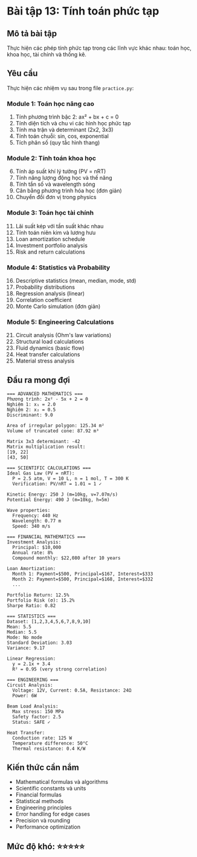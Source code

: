 # Bài tập 13: Tính toán phức tạp

## Mô tả bài tập

Thực hiện các phép tính phức tạp trong các lĩnh vực khác nhau: toán học, khoa học, tài chính và thống kê.

## Yêu cầu

Thực hiện các nhiệm vụ sau trong file `practice.py`:

### Module 1: Toán học nâng cao

1. Tính phương trình bậc 2: ax² + bx + c = 0
2. Tính diện tích và chu vi các hình học phức tạp
3. Tính ma trận và determinant (2x2, 3x3)
4. Tính toán chuỗi: sin, cos, exponential
5. Tích phân số (quy tắc hình thang)

### Module 2: Tính toán khoa học

6. Tính áp suất khí lý tưởng (PV = nRT)
7. Tính năng lượng động học và thế năng
8. Tính tần số và wavelength sóng
9. Cân bằng phương trình hóa học (đơn giản)
10. Chuyển đổi đơn vị trong physics

### Module 3: Toán học tài chính

11. Lãi suất kép với tần suất khác nhau
12. Tính toán niên kim và lương hưu
13. Loan amortization schedule
14. Investment portfolio analysis
15. Risk and return calculations

### Module 4: Statistics và Probability

16. Descriptive statistics (mean, median, mode, std)
17. Probability distributions
18. Regression analysis (linear)
19. Correlation coefficient
20. Monte Carlo simulation (đơn giản)

### Module 5: Engineering Calculations

21. Circuit analysis (Ohm's law variations)
22. Structural load calculations
23. Fluid dynamics (basic flow)
24. Heat transfer calculations
25. Material stress analysis

## Đầu ra mong đợi

```
=== ADVANCED MATHEMATICS ===
Phương trình: 2x² - 5x + 2 = 0
Nghiệm 1: x₁ = 2.0
Nghiệm 2: x₂ = 0.5
Discriminant: 9.0

Area of irregular polygon: 125.34 m²
Volume of truncated cone: 87.92 m³

Matrix 3x3 determinant: -42
Matrix multiplication result:
[19, 22]
[43, 50]

=== SCIENTIFIC CALCULATIONS ===
Ideal Gas Law (PV = nRT):
  P = 2.5 atm, V = 10 L, n = 1 mol, T = 300 K
  Verification: PV/nRT = 1.01 ≈ 1 ✓

Kinetic Energy: 250 J (m=10kg, v=7.07m/s)
Potential Energy: 490 J (m=10kg, h=5m)

Wave properties:
  Frequency: 440 Hz
  Wavelength: 0.77 m
  Speed: 340 m/s

=== FINANCIAL MATHEMATICS ===
Investment Analysis:
  Principal: $10,000
  Annual rate: 8%
  Compound monthly: $22,080 after 10 years

Loan Amortization:
  Month 1: Payment=$500, Principal=$167, Interest=$333
  Month 2: Payment=$500, Principal=$168, Interest=$332
  ...

Portfolio Return: 12.5%
Portfolio Risk (σ): 15.2%
Sharpe Ratio: 0.82

=== STATISTICS ===
Dataset: [1,2,3,4,5,6,7,8,9,10]
Mean: 5.5
Median: 5.5
Mode: No mode
Standard Deviation: 3.03
Variance: 9.17

Linear Regression:
  y = 2.1x + 3.4
  R² = 0.95 (very strong correlation)

=== ENGINEERING ===
Circuit Analysis:
  Voltage: 12V, Current: 0.5A, Resistance: 24Ω
  Power: 6W

Beam Load Analysis:
  Max stress: 150 MPa
  Safety factor: 2.5
  Status: SAFE ✓

Heat Transfer:
  Conduction rate: 125 W
  Temperature difference: 50°C
  Thermal resistance: 0.4 K/W
```

## Kiến thức cần nắm

- Mathematical formulas và algorithms
- Scientific constants và units
- Financial formulas
- Statistical methods
- Engineering principles
- Error handling for edge cases
- Precision và rounding
- Performance optimization

## Mức độ khó: ⭐⭐⭐⭐⭐
